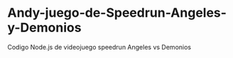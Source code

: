 # Andy-juego-de-Speedrun-Angeles-y-Demonios

Codigo Node.js de videojuego speedrun Angeles vs Demonios
